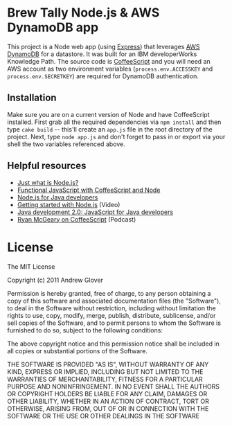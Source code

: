# Brew Tally Node.js & AWS DynamoDB app 

This project is a Node web app (using [Express](http://expressjs.com/)) that leverages [AWS DynamoDB](http://aws.amazon.com/dynamodb/) for a datastore. It was built for an IBM developerWorks Knowledge Path. The source code is [CoffeeScript](http://coffeescript.org/) and you will need an AWS account as two environment variables (`process.env.ACCESSKEY` and `process.env.SECRETKEY`) are required for DynamoDB authentication. 

## Installation

Make sure you are on a current version of Node and have CoffeeScript installed. First grab all the required dependencies via `npm install` and then type `cake build` -- this'll create an `app.js` file in the root directory of the project. Next, type `node app.js` and don't forget to pass in or export via your shell the two variables referenced above. 

## Helpful resources

* [Just what is Node.js?](http://www.ibm.com/developerworks/opensource/library/os-nodejs/index.html)
* [Functional JavaScript with CoffeeScript and Node](http://www.ibm.com/developerworks/java/library/j-coffeescript/index.html?ca=drs-)
* [Node.js for Java developers](http://www.ibm.com/developerworks/java/library/j-nodejs/)
* [Getting started with Node.js](http://public.dhe.ibm.com/software/dw/demos/jnodejs/index.htm) (Video)
* [Java development 2.0: JavaScript for Java developers](http://www.ibm.com/developerworks/java/library/j-javadev2-18/index.html)
* [Ryan McGeary on CoffeeScript](http://www.ibm.com/developerworks/java/library/j-gloverpodcast2/index.html#mcgeary) (Podcast)

# License

The MIT License

Copyright (c) 2011 Andrew Glover

Permission is hereby granted, free of charge, to any person obtaining a copy of this software and associated documentation files (the "Software"), to deal in the Software without restriction, including without limitation the rights to use, copy, modify, merge, publish, distribute, sublicense, and/or sell copies of the Software, and to permit persons to whom the Software is furnished to do so, subject to the following conditions:

The above copyright notice and this permission notice shall be included in all copies or substantial portions of the Software.

THE SOFTWARE IS PROVIDED "AS IS", WITHOUT WARRANTY OF ANY KIND, EXPRESS OR IMPLIED, INCLUDING BUT NOT LIMITED TO THE WARRANTIES OF MERCHANTABILITY, FITNESS FOR A PARTICULAR PURPOSE AND NONINFRINGEMENT. IN NO EVENT SHALL THE AUTHORS OR COPYRIGHT HOLDERS BE LIABLE FOR ANY CLAIM, DAMAGES OR OTHER LIABILITY, WHETHER IN AN ACTION OF CONTRACT, TORT OR OTHERWISE, ARISING FROM, OUT OF OR IN CONNECTION WITH THE SOFTWARE OR THE USE OR OTHER DEALINGS IN THE SOFTWARE